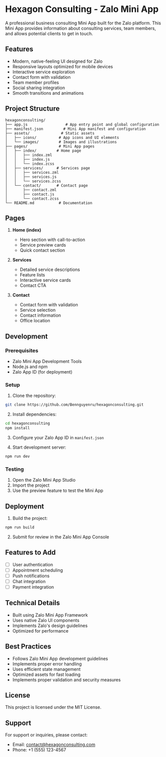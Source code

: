 # Hexagon Consulting - Zalo Mini App

A professional business consulting Mini App built for the Zalo platform. This Mini App provides information about consulting services, team members, and allows potential clients to get in touch.

## Features

- Modern, native-feeling UI designed for Zalo
- Responsive layouts optimized for mobile devices
- Interactive service exploration
- Contact form with validation
- Team member profiles
- Social sharing integration
- Smooth transitions and animations

## Project Structure

```
hexagonconsulting/
├── app.js                 # App entry point and global configuration
├── manifest.json         # Mini App manifest and configuration
├── assets/              # Static assets
│   ├── icons/          # App icons and UI elements
│   └── images/         # Images and illustrations
├── pages/              # Mini App pages
│   ├── index/         # Home page
│   │   ├── index.zml
│   │   ├── index.js
│   │   └── index.zcss
│   ├── services/      # Services page
│   │   ├── services.zml
│   │   ├── services.js
│   │   └── services.zcss
│   └── contact/       # Contact page
│       ├── contact.zml
│       ├── contact.js
│       └── contact.zcss
└── README.md           # Documentation
```

## Pages

1. **Home (index)**
   - Hero section with call-to-action
   - Service preview cards
   - Quick contact section

2. **Services**
   - Detailed service descriptions
   - Feature lists
   - Interactive service cards
   - Contact CTA

3. **Contact**
   - Contact form with validation
   - Service selection
   - Contact information
   - Office location

## Development

### Prerequisites

- Zalo Mini App Development Tools
- Node.js and npm
- Zalo App ID (for deployment)

### Setup

1. Clone the repository:
```bash
git clone https://github.com/Bennguyenru/hexagonconsulting.git
```

2. Install dependencies:
```bash
cd hexagonconsulting
npm install
```

3. Configure your Zalo App ID in `manifest.json`

4. Start development server:
```bash
npm run dev
```

### Testing

1. Open the Zalo Mini App Studio
2. Import the project
3. Use the preview feature to test the Mini App

## Deployment

1. Build the project:
```bash
npm run build
```

2. Submit for review in the Zalo Mini App Console

## Features to Add

- [ ] User authentication
- [ ] Appointment scheduling
- [ ] Push notifications
- [ ] Chat integration
- [ ] Payment integration

## Technical Details

- Built using Zalo Mini App Framework
- Uses native Zalo UI components
- Implements Zalo's design guidelines
- Optimized for performance

## Best Practices

- Follows Zalo Mini App development guidelines
- Implements proper error handling
- Uses efficient state management
- Optimized assets for fast loading
- Implements proper validation and security measures

## License

This project is licensed under the MIT License.

## Support

For support or inquiries, please contact:
- Email: contact@hexagonconsulting.com
- Phone: +1 (555) 123-4567
